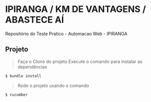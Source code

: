 # IPIRANGA / KM DE VANTAGENS / ABASTECE AÍ

Repositório do Teste Pratico - Automacao Web - IPIRANGA


## Projeto

>Faça o Clone do projeto
>Execute o comando  para instalar as dependências
```ruby
$ bundle install
```
>Rode o projeto usando o comando

```ruby
$ cucumber
```